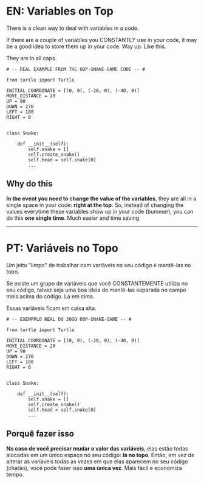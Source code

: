 # EN: Variables on Top

There is a clean way to deal with variables in a code.

 If there are a couple of variables you CONSTANTLY use in your code, it may be a good idea to store them up in your code. Way up. Like this.

 They are in all caps.

```
# -- REAL EXAMPLE FROM THE OOP-SNAKE-GAME CODE -- #

from turtle import Turtle

INITIAL_COORDINATE = [(0, 0), (-20, 0), (-40, 0)]
MOVE_DISTANCE = 20
UP = 90
DOWN = 270
LEFT = 180
RIGHT = 0


class Snake:

    def __init__(self):
        self.snake = []
        self.create_snake()
        self.head = self.snake[0]
        ...
```

## Why do this

**In the event you need to change the value of the variables**, they are all in a single space in your code: **right at the top**. So, instead of changing the values everytime these variables show up in your code (bummer), you can do this **one single time**. Much easier and time saving.

---

# PT: Variáveis no Topo

Um jeito "limpo" de trabalhar com variáveis no seu código é mantê-las no topo.

Se existe um grupo de variáveis que você CONSTANTEMENTE utiliza no seu código, talvez seja uma boa ideia de mantê-las separada no campo mais acima do código. Lá em cima. 

Essas variáveis ficam em caixa alta.

```
# -- EXEMPPLO REAL DO JOGO OOP-SNAKE-GAME -- #

from turtle import Turtle

INITIAL_COORDINATE = [(0, 0), (-20, 0), (-40, 0)]
MOVE_DISTANCE = 20
UP = 90
DOWN = 270
LEFT = 180
RIGHT = 0


class Snake:

    def __init__(self):
        self.snake = []
        self.create_snake()
        self.head = self.snake[0]
        ...
```

## Porquê fazer isso

**No caso de você precisar mudar o valor das variáveis**, elas estão todas alocadas em um único espaço no seu código: **lá no topo**. Então, em vez de alterar as variáveis todas as vezes em que elas aparecem no seu código (chatão), você pode fazer isso **uma única vez**. Mais fácil e economiza tempo.

